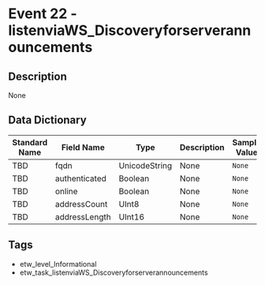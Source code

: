 # Event 22 - listenviaWS_Discoveryforserverannouncements

## Description
None

## Data Dictionary
|Standard Name|Field Name|Type|Description|Sample Value|
|---|---|---|---|---|
|TBD|fqdn|UnicodeString|None|`None`|
|TBD|authenticated|Boolean|None|`None`|
|TBD|online|Boolean|None|`None`|
|TBD|addressCount|UInt8|None|`None`|
|TBD|addressLength|UInt16|None|`None`|

## Tags
* etw_level_Informational
* etw_task_listenviaWS_Discoveryforserverannouncements
